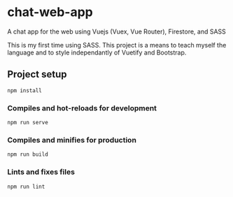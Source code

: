 # chat-web-app

A chat app for the web using Vuejs (Vuex, Vue Router), Firestore, and SASS

This is my first time using SASS. This project is a means to teach myself the language and to style independantly of Vuetify and Bootstrap.

## Project setup
```
npm install
```

### Compiles and hot-reloads for development
```
npm run serve
```

### Compiles and minifies for production
```
npm run build
```

### Lints and fixes files
```
npm run lint
```
